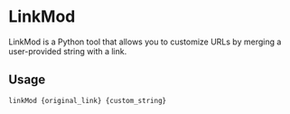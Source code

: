 # LinkMod

LinkMod is a Python tool that allows you to customize URLs by merging a user-provided string with a link.

## Usage

```bash
linkMod {original_link} {custom_string}
